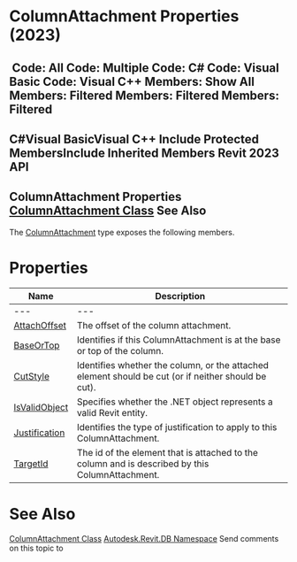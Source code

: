 # ColumnAttachment Properties (2023)

﻿
 Code: All Code: Multiple Code: C# Code: Visual Basic Code: Visual C++  Members: Show All Members: Filtered Members: Filtered Members: Filtered   
---  
C#Visual BasicVisual C++
Include Protected MembersInclude Inherited Members
Revit 2023 API  
---  
ColumnAttachment Properties  
[ColumnAttachment Class](848a6cb6-c6cf-584c-eb24-5a91b9d3261d.md "ColumnAttachment Class") See Also  
---  
The [ColumnAttachment](848a6cb6-c6cf-584c-eb24-5a91b9d3261d.md "ColumnAttachment Class") type exposes the following members.
# Properties
| Name | Description |
| --- | --- |
| --- | --- | --- |
| [AttachOffset](9b1311c9-7009-298c-dea9-f0a54ac18dee.md "AttachOffset Property") | The offset of the column attachment. |
| [BaseOrTop](39b18609-dfb3-8d9b-7968-049d34650720.md "BaseOrTop Property") | Identifies if this ColumnAttachment is at the base or top of the column. |
| [CutStyle](dd6e984c-e922-b4a6-9c35-346b916dff84.md "CutStyle Property") | Identifies whether the column, or the attached element should be cut (or if neither should be cut). |
| [IsValidObject](33fe61b7-b243-6b8b-50f8-24d808d4c5d2.md "IsValidObject Property") | Specifies whether the .NET object represents a valid Revit entity. |
| [Justification](afea8301-0c8c-32ce-98a0-4962c82d6065.md "Justification Property") | Identifies the type of justification to apply to this ColumnAttachment. |
| [TargetId](48072fb6-5cbc-e071-c0f8-fb862320ec28.md "TargetId Property") | The id of the element that is attached to the column and is described by this ColumnAttachment. |

# See Also
[ColumnAttachment Class](848a6cb6-c6cf-584c-eb24-5a91b9d3261d.md "ColumnAttachment Class")
[Autodesk.Revit.DB Namespace](87546ba7-461b-c646-cbb1-2cb8f5bff8b2.md "Autodesk.Revit.DB Namespace")
Send comments on this topic to 